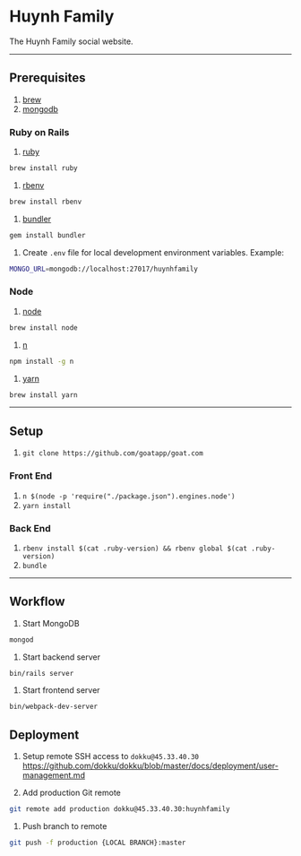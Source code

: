 # Huynh Family

The Huynh Family social website.

---

## Prerequisites

1. [brew](http://brew.sh)
1. [mongodb](https://www.mongodb.com/download-center/v2/community)

### Ruby on Rails
1. [ruby](https://www.ruby-lang.org/en/documentation/installation/)

  ```sh
  brew install ruby
  ```

1. [rbenv](https://github.com/sstephenson/rbenv#installation)

  ```sh
  brew install rbenv
  ```

1. [bundler](https://bundler.io/)

  ```sh
  gem install bundler
  ```

1. Create `.env` file for local development environment variables. Example:

  ```sh
  MONGO_URL=mongodb://localhost:27017/huynhfamily
  ```


### Node
1. [node](http://nodejs.org/)

  ```sh
  brew install node
  ```

1. [n](https://github.com/tj/n)

  ```sh
  npm install -g n
  ```

1. [yarn](https://yarnpkg.com/en/docs/getting-started)

  ```sh
  brew install yarn
  ```

---

## Setup
1. `git clone https://github.com/goatapp/goat.com`

### Front End
1. `n $(node -p 'require("./package.json").engines.node')`
1. `yarn install`

### Back End
1. `rbenv install $(cat .ruby-version) && rbenv global $(cat .ruby-version)`
1. `bundle`

---

## Workflow
1. Start MongoDB
  ```sh
  mongod
  ```

1. Start backend server
  ```sh
  bin/rails server
  ```

1. Start frontend server
  ```sh
  bin/webpack-dev-server
  ```

## Deployment
1. Setup remote SSH access to `dokku@45.33.40.30`
  https://github.com/dokku/dokku/blob/master/docs/deployment/user-management.md

1. Add production Git remote

  ```sh
  git remote add production dokku@45.33.40.30:huynhfamily
  ```

1. Push branch to remote

  ```sh
  git push -f production {LOCAL BRANCH}:master
  ```
